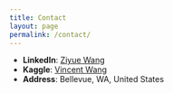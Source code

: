 ```yaml
---
title: Contact
layout: page
permalink: /contact/
---
```


- **LinkedIn**: [Ziyue Wang](https://www.linkedin.com/in/ziyuewang0125/)
- **Kaggle**: [Vincent Wang](https://www.kaggle.com/vincentwang25)
- **Address**: Bellevue, WA, United States